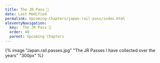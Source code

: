 ```yaml
---
title: The JR Pass 🔏
date: Last Modified 
permalink: Upcoming-Chapters/japan-rail-pass/index.html
eleventyNavigation:
  key:  The JR Pass 🔏
  order: 40
  parent: Upcoming Chapters  
---
```



{% image "Japan.rail.passes.jpg" "The JR Passes I have collected over the years" "300px" %}